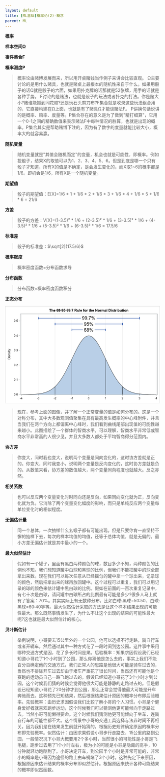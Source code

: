 ```yaml
---
layout: default
title: [ML基础]概率论(2)-概念
parent: ML
---
```


**概率**

**样本空间Ω**

**事件集合F**

**概率测度P**

> 概率论由赌博发展而来，所以用开桌赌钱当作例子来讲会比较直观。
> Ω主要讨论的是用什么赌具，也就是赌桌上最根本的随机性来自于什么。如果用骰子的话Ω就是骰子的六面，如果用扑克牌的话那就是52张牌，用手的话就是各种手势。
> F讨论的是赌法，也就是骰子的玩法或者扑克的打法。你是赌大小?赌谁能抓到同花顺?还是玩石头剪刀布?F集合就是收录这些玩法组合用的，它直接构建在Ω上面，也就是有了赌具Ω才能谈赌法F。
> P讲换句话说讲的是概率、赔率、度量等。P集合存在的意义是为了做到"精打细算"，它用一个0-1之间的精确数值来表示赌法F中每种情况的胜算，也就是出现的概率。P集合其实是帮助赌博下注的，因为有了数字的度量就能比较大小，概率大的就容易赢。


**随机变量**

> 随机变量就是"其值会随机而定"的变量，机会也就是可能性，即概率。例如投骰子，结果X的取值可以为1、2、3、4、5、6。但是到底是哪一个只有骰子才知道，所有X的值是不确定，是会发生变化的，而X取1~6的概率都是1/6。即机会是1/6，所有X是一个随机变量。


**期望值**

> 骰子的期望值：E[X]=1/6 * 1 + 1/6 * 2 + 1/6 * 3 + 1/6 * 4 + 1/6 * 5 + 1/6 * 6 = 21/6


**方差**

> 骰子的方差：V[X]=(1-3.5)² * 1/6 + (2-3.5)² * 1/6 + (3-3.5)² * 1/6 + (4-3.5)² * 1/6 + (5-3.5)² * 1/6 + (6-3.5)² * 1/6 = 17.5/6


**标准差**

> 骰子的标准差：$\sqrt[2]{17.5/6}$


**概率密度**

> 概率密度函数=分布函数求导


**分布函数**

> 分布函数=概率密度函数积分


**正态分布**

![](../../assets/images/ML/attachments/[ML基础]概率论(2)-概念_image_0.png)

> 现在，参考上面的图像，并了解一个正常变量的值是如何分布的。这是一个对称分布，其中大多数观测值聚集在具有最高发生概率的中心峰附件，并且当我们在两个方向上都偏离中心峰时，我们看到曲线尾部出现值的可能性越来越小。此图描绘了一个群体的智商水平，可以理解，智商水平非常低或智商水平非常高的人很少见，并且大多数人都处于平均智商得分范围内。


**协方差**

> 你变大，同时我也变大，说明两个变量是同向变化的，这时协方差就是正的。你变大，同时我变小，说明两个变量是反向变化的，这时协方差就是负的。从数值来看，协方差的数值越大，两个变量同向程度也就越大。反之亦然。


**相关系数**

> 也可以反应两个变量变化时时同向还是反向，如果同向变化就为正，反向变化就为负。它消除了两个变量变化幅度的影响，而只是单纯反应两个变量每单位变化时的相似程度。


**无偏估计量**

> 同一个总体，一次抽样什么幺蛾子都有可能出现。但是只要你肯一直坚持不懈的抽样下去，每次的样本均值的均值，还等于总体均值，就是无偏的。最小方差无偏估计就是其中最小的一个。


**最大似然估计**

> 假如有一个罐子，里面有黑白两种颜色的球，数目多少不知，两种颜色的比例也不知。我们想知道罐中白球和黑球的比例，但我们不能把罐中的球全部拿出来数。现在我们可以每次任意从已经摇匀的罐中拿一个球出来，记录球的颜色，然后把拿出来的球再放回罐中。这个过程可以重复，我们可以用记录的球的颜色来估计罐中黑白球的比例。假如在前面的一百次重复记录中，有七十次是白球，请问罐中白球所占的比例最有可能是多少?很多人马上就有了答案：70%。其实实际上有无数种分布，比如白球:黑球=50:50、白球:黑球=60:40等等。最大似然估计采取的方法是让这个样本结果出现的可能性最大。那么既然事情发生了，为什么不让这个出现的结果的可能性最大呢?这也就是最大似然估计的核心。


**贝叶斯估计**

> 举例说明，小哥要去15公里外的一个公园，他可以选择不行走路，骑自行车或者开辆车，然后通过其中一种方式花了一段时间到达公园。这件事中采用哪种交通方式是因，花了多长时间是果。后验概率：知果求因假设我们已经知道小哥花了1个小时到了公园，那么你猜他是怎么去的，事实上我们不能百分百确定他的交通方式，我们正常人的思路是他很大可能是骑车过去的，当然也不排除开车过去却由于堵车严重花了很长时间，当然还有可能他是个赛跑的运动员自己一路飞跑过去的。假设已经知道小哥花了3个小时才到公园，这个时候我们猜的时候会觉得他很大可能是静静的走路过去的。但是假设已经知道小哥花了20分钟才到公园，那么正常会觉得他最大可能是开车奔驰而去。这种预先已知结果，然后根据结果估计原因的概率分布即后验概率。先验概率：由历史求因假设我们比较了解小哥的个人习惯。小哥是个健身爱好者就喜欢跑步运动，这个时候我们可以猜测他更可能倾向于走路过去。当然小哥可能懒得要命。这个时候我们猜测他更可能倾向于坐车，连骑自行车的可能性都不大。这个情景中小哥的交通工具选择与法非时间不再相关。因为我们是在结果发生前就开始猜的，根据历史规律确定原因的概率分布即先验概率。似然估计：由因求果假设小哥步行走路去，15公里的路到公园，一般情况况下小哥大概要用2个多小时，当然很小的可能性是小哥是飞毛腿，跑步过去用了1个小时左右，极为小的可能是小哥是隐藏的高手，10分钟就轻功跑酷到了。小哥决定开车，到公园半个小时是非常可能的，非常小的概率是小哥因为途径的路上由车祸堵了3个小时。这种先定下来原因，根据原因来估计结果的概率分布即似然估计。根据原因来统计各种可能结果的概率即似然函数。
